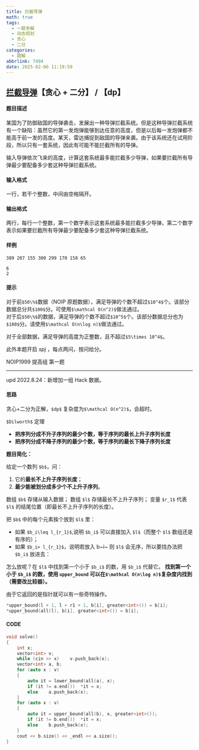 ```yaml
---
title: 拦截导弹
math: true
tags:
  - 一题多解
  - 动态规划
  - 贪心
  - 二分
categories:
  - 题解
abbrlink: 7494
date: 2025-02-06 11:19:59
---
```


## [拦截导弹](https://www.luogu.com.cn/problem/P1020)【贪心 + 二分】 / 【dp】

#### 题目描述

某国为了防御敌国的导弹袭击，发展出一种导弹拦截系统。但是这种导弹拦截系统有一个缺陷：虽然它的第一发炮弹能够到达任意的高度，但是以后每一发炮弹都不能高于前一发的高度。某天，雷达捕捉到敌国的导弹来袭。由于该系统还在试用阶段，所以只有一套系统，因此有可能不能拦截所有的导弹。


输入导弹依次飞来的高度，计算这套系统最多能拦截多少导弹，如果要拦截所有导弹最少要配备多少套这种导弹拦截系统。

#### 输入格式

一行，若干个整数，中间由空格隔开。

#### 输出格式

两行，每行一个整数，第一个数字表示这套系统最多能拦截多少导弹，第二个数字表示如果要拦截所有导弹最少要配备多少套这种导弹拦截系统。

#### 样例

```
389 207 155 300 299 170 158 65
```

```
6
2
```

#### 提示

对于前`$50\%$`数据（NOIP 原题数据），满足导弹的个数不超过`$10^4$`个。该部分数据总分共`$100$`分。可使用`$\mathcal O(n^2)$`做法通过。  
对于后`$50\%$`的数据，满足导弹的个数不超过`$10^5$`个。该部分数据总分也为`$100$`分。请使用`$\mathcal O(n\log n)$`做法通过。

对于全部数据，满足导弹的高度为正整数，且不超过`$5\times 10^4$`。


此外本题开启 $spj$ ，每点两问，按问给分。

NOIP1999 提高组 第一题

---

$\text{upd 2022.8.24}$：新增加一组 Hack 数据。

#### 思路

贪心+二分为正解，`$dp$` 复杂度为`$\mathcal O(n^2)$`，会超时。

`$Dilworth$` 定理

- **把序列分成不升子序列的最少个数，等于序列的最长上升子序列长度**
- **把序列分成不降子序列的最少个数，等于序列的最长下降子序列长度**

**题目简化：**

给定一个数列 `$b$`，问：

1. 它的**最长不上升子序列长度**；
2. **最少能被划分成多少个不上升子序列**。

数组 `$b$` 存储从输入数据；
数组 `$l$` 存储最长不上升子序列；
变量 `$r_1$` 代表 `$l$` 的结尾位置（即最长不上升子序列的长度）。

把 `$b$` 中的每个元素挨个放到 `$l$` 里：

- 如果 `$b_i\leq l_{r_1}$`,说明 `$b_i$` 可以直接加入 `$l$`（而整个 `$l$` 数组还是有序的）；
- 如果 `$b_i> l_{r_1}$`，说明若放入 b~i~ 则 `$l$` 会无序，所以要找办法把 `$b_i$` 放进去：

怎么放呢？在 `$l$` 中找到第一个小于 `$b_i$` 的数，用 `$b_i$` 代替它。
**找到第一个小于 `$b_i$` 的数，使用 `upper_bound` 可以在`$\mathcal O(n\log n)$`复杂度内找到（需要改比较器）。**

由于它返回的是指针就可以有一些奇特操作。

```cpp
*upper_bound(l + 1, l + r1 + 1, b[i], greater<int>()) = b[i];
*upper_bound(all(l), b[i], greater<int>()) = b[i];
```

#### CODE

```cpp
void solve()
{
    int x;
    vector<int> v;
    while (cin >> x)    v.push_back(x);
    vector<int> a, b;
    for (auto x : v)
    {
        auto it = lower_bound(all(a), x);
        if (it != a.end())  *it = x;
        else    a.push_back(x);
    }
    for (auto x : v)
    {
        auto it = upper_bound(all(b), x, greater<int>());
        if (it != b.end())  *it = x;
        else    b.push_back(x);
    }
    cout << b.size() << _endl << a.size();
}
```
